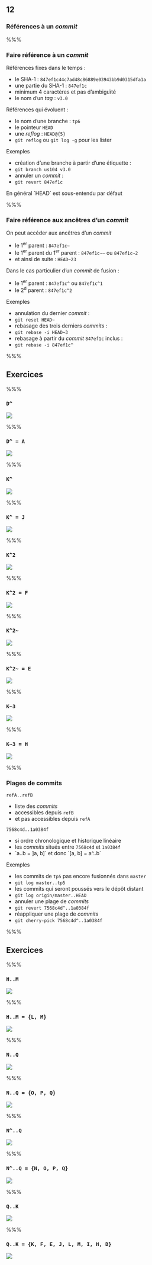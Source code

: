 <!-- .slide: data-background-image="images/logo-git.png" data-background-size="600px" class="chapter" -->
## 12
### Références à un *commit*


%%%


<!-- .slide: data-background-image="images/logo-git.png" data-background-size="600px" class="slide" -->
### Faire référence à un *commit*

Références fixes dans le temps :
 - le SHA-1 : `847ef1c44c7ad48c86889e03943bb9d0315dfa1a`
 - une partie du SHA-1 : `847ef1c`
  - minimum 4 caractères et pas d’ambiguïté
 - le nom d’un *tag* : `v3.0`

Références qui évoluent :
 - le nom d’une branche : `tp6`
 - le pointeur `HEAD`
 - une *reflog* : `HEAD@{5}`
  - `git reflog` ou `git log -g` pour les lister

Exemples
 - création d’une branche à partir d’une étiquette :
  - `git branch us104 v3.0`
 - annuler un *commit* :
  - `git revert 847ef1c`

<!-- .element: class="icon idea" -->En général `HEAD` est sous-entendu par défaut


%%%


<!-- .slide: data-background-image="images/logo-git.png" data-background-size="600px" class="slide" -->
### Faire référence aux ancêtres d’un *commit*

On peut accéder aux ancêtres d’un *commit*
 - le 1<sup>er</sup> parent : `847ef1c~`
 - le 1<sup>er</sup> parent du 1<sup>er</sup> parent : `847ef1c~~` ou `847ef1c~2`
  - et ainsi de suite : `HEAD~23`

Dans le cas particulier d’un *commit* de fusion :
 - le 1<sup>er</sup> parent : `847ef1c^` ou `847ef1c^1`
 - le 2<sup>d</sup> parent : `847ef1c^2`

Exemples
 - annulation du dernier *commit* :
  - `git reset HEAD~`
 - rebasage des trois derniers *commits* :
  - `git rebase -i HEAD~3`
 - rebasage à partir du *commit* `847ef1c` inclus :
  - `git rebase -i 847ef1c^`


%%%


<!-- .slide: data-background-image="images/question.png" data-background-size="600px" class="chapter" -->
## Exercices


%%%


<!-- .slide: data-background-image="images/logo-git.png" data-background-size="600px" class="slide" data-transition="slide-in fade-out" -->
### `D^`
<div class="center">
	<img src="images/exercice-0.png" />
</div>

%%%

<!-- .slide: data-background-image="images/logo-git.png" data-background-size="600px" class="slide" data-transition="fade" -->
### `D^ = A`
<div class="center">
	<img src="images/exercice-1.png" />
</div>


%%%


<!-- .slide: data-background-image="images/logo-git.png" data-background-size="600px" class="slide" data-transition="slide-in fade-out" -->
### `K^`
<div class="center">
	<img src="images/exercice-0.png" />
</div>

%%%

<!-- .slide: data-background-image="images/logo-git.png" data-background-size="600px" class="slide" data-transition="fade" -->
### `K^ = J`
<div class="center">
	<img src="images/exercice-2.png" />
</div>


%%%


<!-- .slide: data-background-image="images/logo-git.png" data-background-size="600px" class="slide" data-transition="slide-in fade-out" -->
### `K^2`
<div class="center">
	<img src="images/exercice-0.png" />
</div>

%%%

<!-- .slide: data-background-image="images/logo-git.png" data-background-size="600px" class="slide" data-transition="fade" -->
### `K^2 = F`
<div class="center">
	<img src="images/exercice-3.png" />
</div>


%%%


<!-- .slide: data-background-image="images/logo-git.png" data-background-size="600px" class="slide" data-transition="slide-in fade-out" -->
### `K^2~`
<div class="center">
	<img src="images/exercice-0.png" />
</div>

%%%

<!-- .slide: data-background-image="images/logo-git.png" data-background-size="600px" class="slide" data-transition="fade" -->
### `K^2~ = E`
<div class="center">
	<img src="images/exercice-4.png" />
</div>


%%%


<!-- .slide: data-background-image="images/logo-git.png" data-background-size="600px" class="slide" data-transition="slide-in fade-out" -->
### `K~3`
<div class="center">
	<img src="images/exercice-0.png" />
</div>

%%%

<!-- .slide: data-background-image="images/logo-git.png" data-background-size="600px" class="slide" data-transition="fade" -->
### `K~3 = H`
<div class="center">
	<img src="images/exercice-5.png" />
</div>


%%%


<!-- .slide: data-background-image="images/logo-git.png" data-background-size="600px" class="slide" -->
### Plages de commits

`refA..refB`
 - liste des *commits*
  - accessibles depuis `refB`
  - et pas accessibles depuis `refA`

`7568c4d..1a0384f`
 - si ordre chronologique et historique linéaire
  - les *commits* situés entre `7568c4d` et `1a0384f`
  - <!-- .element: class="icon idea" -->`a..b = ]a, b]` et donc `[a, b] = a^..b`

Exemples
 - les commits de `tp5` pas encore fusionnés dans `master`
  - `git log master..tp5`
 - les commits qui seront poussés vers le dépôt distant
  - `git log origin/master..HEAD`
 - annuler une plage de *commits*
  - `git revert 7568c4d^..1a0384f`
 - réappliquer une plage de *commits*
  - `git cherry-pick 7568c4d^..1a0384f`


%%%


<!-- .slide: data-background-image="images/question.png" data-background-size="600px" class="chapter" -->
## Exercices


%%%


<!-- .slide: data-background-image="images/logo-git.png" data-background-size="600px" class="slide" data-transition="slide-in fade-out" -->
### `H..M`
<div class="center">
	<img src="images/exercice-0.png" />
</div>

%%%

<!-- .slide: data-background-image="images/logo-git.png" data-background-size="600px" class="slide" data-transition="fade" -->
### `H..M = {L, M}`
<div class="center">
	<img src="images/exercice-range-1.png" />
</div>


%%%


<!-- .slide: data-background-image="images/logo-git.png" data-background-size="600px" class="slide" data-transition="slide-in fade-out" -->
### `N..Q`
<div class="center">
	<img src="images/exercice-0.png" />
</div>

%%%

<!-- .slide: data-background-image="images/logo-git.png" data-background-size="600px" class="slide" data-transition="fade" -->
### `N..Q = {O, P, Q}`
<div class="center">
	<img src="images/exercice-range-2.png" />
</div>


%%%


<!-- .slide: data-background-image="images/logo-git.png" data-background-size="600px" class="slide" data-transition="slide-in fade-out" -->
### `N^..Q`
<div class="center">
	<img src="images/exercice-0.png" />
</div>

%%%

<!-- .slide: data-background-image="images/logo-git.png" data-background-size="600px" class="slide" data-transition="fade" -->
### `N^..Q = {N, O, P, Q}`
<div class="center">
	<img src="images/exercice-range-3.png" />
</div>


%%%


<!-- .slide: data-background-image="images/logo-git.png" data-background-size="600px" class="slide" data-transition="slide-in fade-out" -->
### `Q..K`
<div class="center">
	<img src="images/exercice-0.png" />
</div>

%%%

<!-- .slide: data-background-image="images/logo-git.png" data-background-size="600px" class="slide" data-transition="fade" -->
### `Q..K = {K, F, E, J, L, M, I, H, D}`
<div class="center">
	<img src="images/exercice-range-4.png" />
</div>